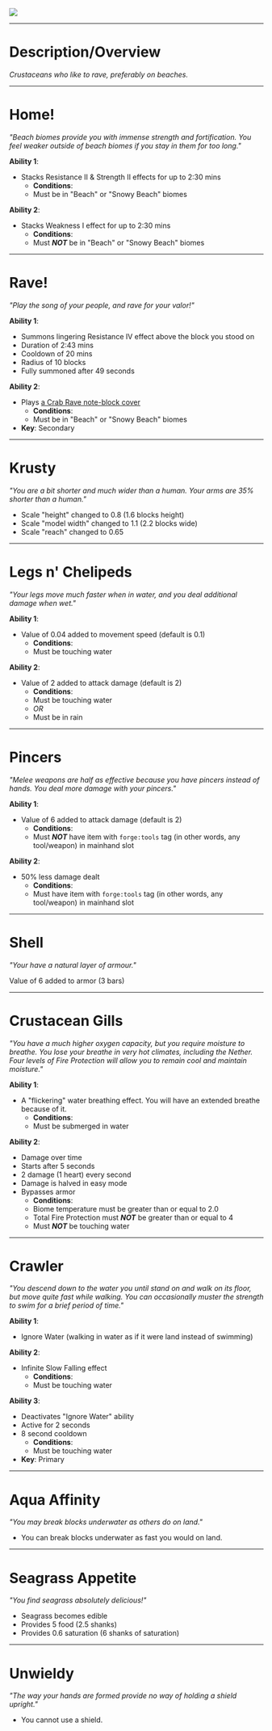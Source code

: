 ![](https://github.com/mosharky/GroundedOrigins/blob/master/.github/assets/beach_crab_icon.png?raw=true)

***

# **Description/Overview**
_Crustaceans who like to rave, preferably on beaches._

***

# **Home!**
_"Beach biomes provide you with immense strength and fortification. You feel weaker outside of beach biomes if you stay in them for too long."_

**Ability 1**:
- Stacks Resistance II & Strength II effects for up to 2:30 mins
  - **Conditions**:
  - Must be in "Beach" or "Snowy Beach" biomes

**Ability 2**:
- Stacks Weakness I effect for up to 2:30 mins
  - **Conditions**:
  - Must **_NOT_** be in "Beach" or "Snowy Beach" biomes


***


# **Rave!**
_"Play the song of your people, and rave for your valor!"_

**Ability 1**:
- Summons lingering Resistance IV effect above the block you stood on
- Duration of 2:43 mins
- Cooldown of 20 mins
- Radius of 10 blocks
- Fully summoned after 49 seconds

**Ability 2**:
- Plays [a Crab Rave note-block cover](https://www.youtube.com/watch?v=F-aarfVaHbk&t)
  - **Conditions**:
  - Must be in "Beach" or "Snowy Beach" biomes
- **Key**: Secondary


***


# **Krusty**
_"You are a bit shorter and much wider than a human. Your arms are 35% shorter than a human."_

- Scale "height" changed to 0.8 (1.6 blocks height)
- Scale "model width" changed to 1.1 (2.2 blocks wide)
- Scale "reach" changed to 0.65


***


# **Legs n' Chelipeds**
_"Your legs move much faster when in water, and you deal additional damage when wet."_

**Ability 1**:
- Value of 0.04 added to movement speed (default is 0.1)
  - **Conditions**:
  - Must be touching water

**Ability 2**:
- Value of 2 added to attack damage (default is 2)
  - **Conditions**:
  - Must be touching water
  - _OR_
  - Must be in rain


***


# **Pincers**
_"Melee weapons are half as effective because you have pincers instead of hands. You deal more damage with your pincers."_

**Ability 1**:
- Value of 6 added to attack damage (default is 2)
  - **Conditions**:
  - Must _**NOT**_ have item with `forge:tools` tag (in other words, any tool/weapon) in mainhand slot

**Ability 2**:
- 50% less damage dealt
  - **Conditions**:
  - Must have item with `forge:tools` tag (in other words, any tool/weapon) in mainhand slot


***


# **Shell**
_"Your have a natural layer of armour."_

Value of 6 added to armor (3 bars)


***


# **Crustacean Gills**
_"You have a much higher oxygen capacity, but you require moisture to breathe. You lose your breathe in very hot climates, including the Nether. Four levels of Fire Protection will allow you to remain cool and maintain moisture."_

**Ability 1**:
- A "flickering" water breathing effect. You will have an extended breathe because of it.
  - **Conditions**:
  - Must be submerged in water

**Ability 2**:
- Damage over time
- Starts after 5 seconds
- 2 damage (1 heart) every second
- Damage is halved in easy mode
- Bypasses armor
  - **Conditions**:
  - Biome temperature must be greater than or equal to 2.0
  - Total Fire Protection must **_NOT_** be greater than or equal to 4
  - Must **_NOT_** be touching water


***


# **Crawler**
_"You descend down to the water you until stand on and walk on its floor, but move quite fast while walking. You can occasionally muster the strength to swim for a brief period of time."_

**Ability 1**:
- Ignore Water (walking in water as if it were land instead of swimming)

**Ability 2**:
- Infinite Slow Falling effect
  - **Conditions**:
  - Must be touching water

**Ability 3**:
- Deactivates "Ignore Water" ability
- Active for 2 seconds
- 8 second cooldown
  - **Conditions**:
  - Must be touching water
- **Key**: Primary


***


# **Aqua Affinity**
_"You may break blocks underwater as others do on land."_

- You can break blocks underwater as fast you would on land.


***


# **Seagrass Appetite**
_"You find seagrass absolutely delicious!"_

- Seagrass becomes edible
- Provides 5 food (2.5 shanks)
- Provides 0.6 saturation (6 shanks of saturation)


***


# **Unwieldy**
_"The way your hands are formed provide no way of holding a shield upright."_

- You cannot use a shield.
